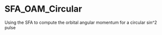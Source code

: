 # SFA_OAM_Circular
Using the SFA to compute the orbital angular momentum for a circular sin^2 pulse
